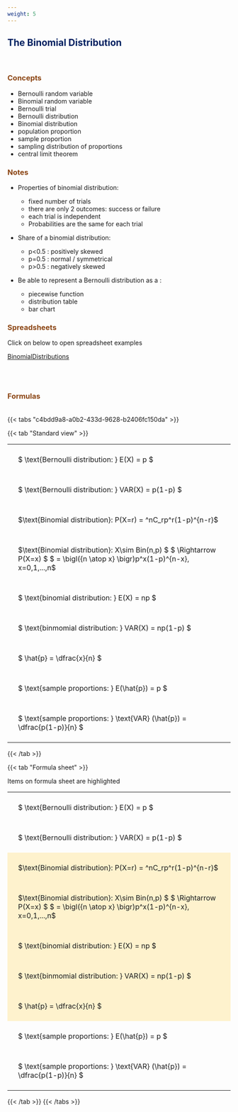 ```yaml
---
weight: 5
---
```


## <span style="color:RGB(0,32,96"> The Binomial Distribution </span> 
<br>

### <span style="color:RGB(139,69,19)">  Concepts </span>

 - Bernoulli random variable
 - Binomial random variable
 - Bernoulli trial
 - Bernoulli distribution
 - Binomial distribution
 - population proportion
 - sample proportion
 - sampling distribution of proportions
 - central limit theorem



### <span style="color:RGB(139,69,19)">  Notes </span>

 - Properties of binomial distribution:
    * fixed number of trials
    * there are only 2 outcomes: success or failure
    * each trial is independent
    * Probabilities are the same for each trial

 - Share of a binomial distribution:
    * p<0.5 : positively skewed
    * p=0.5 : normal / symmetrical
    * p>0.5 : negatively skewed
    
 - Be able to represent a Bernoulli distribution as a :
    * piecewise function
    * distribution table
    * bar chart


### <span style="color:RGB(139,69,19)"> Spreadsheets  </span>


Click on below to open spreadsheet examples

[BinomialDistributions](https://github.com/charl-potgieter/AustralianSchoolMaths/raw/main/WebsiteCreator/spreadsheets/BinomialDistributions.xlsx)
<BR><BR>



<br>


###  <span style="color:RGB(139,69,19)"> Formulas </span>
<br>
{{< tabs "c4bdd9a8-a0b2-433d-9628-b2406fc150da" >}}

{{< tab "Standard view" >}}

<style type="text/css">
#T_32f59 th.col_heading {
  text-align: left;
  font-size: 1em;
}
#T_32f59 td {
  text-align: left;
  font-size: 1em;
  padding: 1.5em;
}
</style>
<table id="T_32f59">
  <thead>
  </thead>
  <tbody>
    <tr>
      <td id="T_32f59_row0_col0" class="data row0 col0" >$ \text{Bernoulli distribution: } E(X) = p $</td>
    </tr>
    <tr>
      <td id="T_32f59_row1_col0" class="data row1 col0" >$ \text{Bernoulli distribution: } VAR(X) = p(1-p)  $</td>
    </tr>
    <tr>
      <td id="T_32f59_row2_col0" class="data row2 col0" >$\text{Binomial distribution}: P(X=r) = ^nC_rp^r(1-p)^{n-r}$</td>
    </tr>
    <tr>
      <td id="T_32f59_row3_col0" class="data row3 col0" >$\text{Binomial distribution}: X\sim Bin(n,p) $
$ \Rightarrow P(X=x) $
$ = \bigl({n \atop x} \bigr)p^x(1-p)^{n-x}, x=0,1,...,n$</td>
    </tr>
    <tr>
      <td id="T_32f59_row4_col0" class="data row4 col0" >$ \text{binomial distribution: } E(X) = np $</td>
    </tr>
    <tr>
      <td id="T_32f59_row5_col0" class="data row5 col0" >$ \text{binmomial distribution: } VAR(X) = np(1-p)  $</td>
    </tr>
    <tr>
      <td id="T_32f59_row6_col0" class="data row6 col0" >$ \hat{p} = \dfrac{x}{n} $</td>
    </tr>
    <tr>
      <td id="T_32f59_row7_col0" class="data row7 col0" >$ \text{sample proportions: } E(\hat{p}) = p $</td>
    </tr>
    <tr>
      <td id="T_32f59_row8_col0" class="data row8 col0" >$ \text{sample proportions: } \text{VAR} (\hat{p}) = \dfrac{p(1-p)}{n} $</td>
    </tr>
  </tbody>
</table>
{{< /tab >}}

{{< tab "Formula sheet" >}}

Items on formula sheet are highlighted 
<br>
<style type="text/css">
#T_c7f65 th.col_heading {
  text-align: left;
  font-size: 1em;
}
#T_c7f65 td {
  text-align: left;
  font-size: 1em;
  padding: 1.5em;
}
#T_c7f65_row0_col0, #T_c7f65_row1_col0, #T_c7f65_row7_col0, #T_c7f65_row8_col0 {
  background-color: rgba(0,0,0,0);
}
#T_c7f65_row2_col0, #T_c7f65_row3_col0, #T_c7f65_row4_col0, #T_c7f65_row5_col0, #T_c7f65_row6_col0 {
  background-color: rgba(255,194,10, 0.2);
}
</style>
<table id="T_c7f65">
  <thead>
  </thead>
  <tbody>
    <tr>
      <td id="T_c7f65_row0_col0" class="data row0 col0" >$ \text{Bernoulli distribution: } E(X) = p $</td>
    </tr>
    <tr>
      <td id="T_c7f65_row1_col0" class="data row1 col0" >$ \text{Bernoulli distribution: } VAR(X) = p(1-p)  $</td>
    </tr>
    <tr>
      <td id="T_c7f65_row2_col0" class="data row2 col0" >$\text{Binomial distribution}: P(X=r) = ^nC_rp^r(1-p)^{n-r}$</td>
    </tr>
    <tr>
      <td id="T_c7f65_row3_col0" class="data row3 col0" >$\text{Binomial distribution}: X\sim Bin(n,p) $
$ \Rightarrow P(X=x) $
$ = \bigl({n \atop x} \bigr)p^x(1-p)^{n-x}, x=0,1,...,n$</td>
    </tr>
    <tr>
      <td id="T_c7f65_row4_col0" class="data row4 col0" >$ \text{binomial distribution: } E(X) = np $</td>
    </tr>
    <tr>
      <td id="T_c7f65_row5_col0" class="data row5 col0" >$ \text{binmomial distribution: } VAR(X) = np(1-p)  $</td>
    </tr>
    <tr>
      <td id="T_c7f65_row6_col0" class="data row6 col0" >$ \hat{p} = \dfrac{x}{n} $</td>
    </tr>
    <tr>
      <td id="T_c7f65_row7_col0" class="data row7 col0" >$ \text{sample proportions: } E(\hat{p}) = p $</td>
    </tr>
    <tr>
      <td id="T_c7f65_row8_col0" class="data row8 col0" >$ \text{sample proportions: } \text{VAR} (\hat{p}) = \dfrac{p(1-p)}{n} $</td>
    </tr>
  </tbody>
</table>
{{< /tab >}}
{{< /tabs >}}